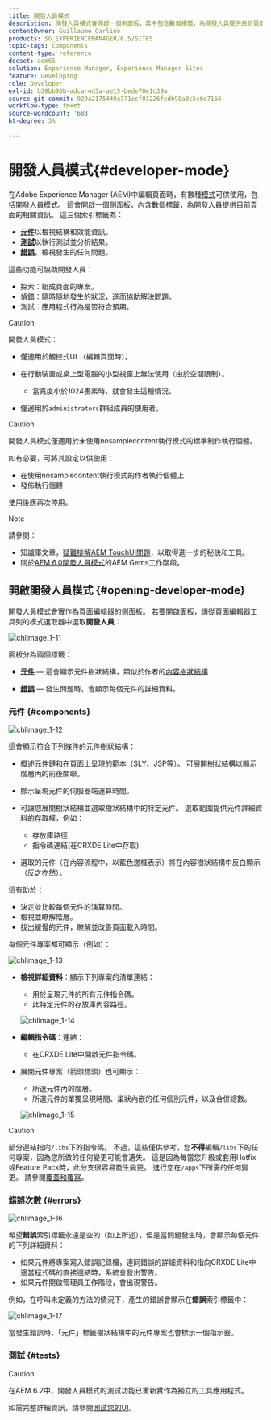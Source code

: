 ```yaml
---
title: 開發人員模式
description: 開發人員模式會開啟一個側面板，其中包含數個標籤，為開發人員提供目前頁面的相關資訊。
contentOwner: Guillaume Carlino
products: SG_EXPERIENCEMANAGER/6.5/SITES
topic-tags: components
content-type: reference
docset: aem65
solution: Experience Manager, Experience Manager Sites
feature: Developing
role: Developer
exl-id: b30bb90b-adca-4d3a-ae15-bede70e1c39a
source-git-commit: 929a2175449a371ecf81226fedb98a0c5c6d7166
workflow-type: tm+mt
source-wordcount: '683'
ht-degree: 3%

---
```


# 開發人員模式{#developer-mode}

在Adobe Experience Manager (AEM)中編輯頁面時，有數種[模式](/help/sites-authoring/author-environment-tools.md#modestouchoptimizedui)可供使用，包括開發人員模式。 這會開啟一個側面板，內含數個標籤，為開發人員提供目前頁面的相關資訊。 這三個索引標籤為：

* **[元件](#components)**&#x200B;以檢視結構和效能資訊。
* **[測試](#tests)**&#x200B;以執行測試並分析結果。
* **[錯誤](#errors)**，檢視發生的任何問題。

這些功能可協助開發人員：

* 探索：組成頁面的專案。
* 偵錯：隨時隨地發生的狀況，進而協助解決問題。
* 測試：應用程式行為是否符合預期。

>[!CAUTION]
>
>開發人員模式：
>
>* 僅適用於觸控式UI （編輯頁面時）。
>* 在行動裝置或桌上型電腦的小型視窗上無法使用（由於空間限制）。
>
>   * 當寬度小於1024畫素時，就會發生這種情況。
>* 僅適用於`administrators`群組成員的使用者。

>[!CAUTION]
>
>開發人員模式僅適用於未使用nosamplecontent執行模式的標準制作執行個體。
>
>如有必要，可將其設定以供使用：
>
>* 在使用nosamplecontent執行模式的作者執行個體上
>* 發佈執行個體
>
>使用後應再次停用。

>[!NOTE]
>
>請參閱：
>
>* 知識庫文章，[疑難排解AEM TouchUI問題](https://experienceleague.adobe.com/zh-hant/docs/experience-cloud-kcs/kbarticles/ka-16935)，以取得進一步的秘訣和工具。
>* 關於[AEM 6.0開發人員模式](https://experienceleague.adobe.com/docs/events/experience-manager-gems-recordings/gems2014/aem-developer-mode.html?lang=zh-Hant)的AEM Gems工作階段。
>

## 開啟開發人員模式 {#opening-developer-mode}

開發人員模式會實作為頁面編輯器的側面板。 若要開啟面板，請從頁面編輯器工具列的模式選取器中選取&#x200B;**開發人員**：

![chlimage_1-11](assets/chlimage_1-11.png)

面板分為兩個標籤：

* **[元件](/help/sites-developing/developer-mode.md#components)** — 這會顯示元件樹狀結構，類似於作者的[內容樹狀結構](/help/sites-authoring/author-environment-tools.md#content-tree)

* **[錯誤](/help/sites-developing/developer-mode.md#errors)** — 發生問題時，會顯示每個元件的詳細資料。

### 元件 {#components}

![chlimage_1-12](assets/chlimage_1-12.png)

這會顯示符合下列條件的元件樹狀結構：

* 概述元件鏈和在頁面上呈現的範本（SLY、JSP等）。 可展開樹狀結構以顯示階層內的前後關聯。
* 顯示呈現元件的伺服器端運算時間。
* 可讓您展開樹狀結構並選取樹狀結構中的特定元件。 選取範圍提供元件詳細資料的存取權，例如：

   * 存放庫路徑
   * 指令碼連結(在CRXDE Lite中存取)

* 選取的元件（在內容流程中，以藍色邊框表示）將在內容樹狀結構中反白顯示（反之亦然）。

這有助於：

* 決定並比較每個元件的演算時間。
* 檢視並瞭解階層。
* 找出緩慢的元件，瞭解並改善頁面載入時間。

每個元件專案都可顯示（例如）：

![chlimage_1-13](assets/chlimage_1-13.png)

* **檢視詳細資料**：顯示下列專案的清單連結：

   * 用於呈現元件的所有元件指令碼。
   * 此特定元件的存放庫內容路徑。

  ![chlimage_1-14](assets/chlimage_1-14.png)

* **編輯指令碼**：連結：

   * 在CRXDE Lite中開啟元件指令碼。

* 展開元件專案（箭頭標頭）也可顯示：

   * 所選元件內的階層。
   * 所選元件的單獨呈現時間、巢狀內嵌的任何個別元件，以及合併總數。

  ![chlimage_1-15](assets/chlimage_1-15.png)

>[!CAUTION]
>
>部分連結指向`/libs`下的指令碼。 不過，這些僅供參考，您&#x200B;**不得**&#x200B;編輯`/libs`下的任何專案，因為您所做的任何變更可能會遺失。 這是因為每當您升級或套用Hotfix或Feature Pack時，此分支很容易發生變更。 進行您在`/apps`下所需的任何變更。 請參閱[覆蓋和覆寫](/help/sites-developing/overlays.md)。

### 錯誤次數 {#errors}

![chlimage_1-16](assets/chlimage_1-16.png)

希望&#x200B;**錯誤**&#x200B;索引標籤永遠是空的（如上所述），但是當問題發生時，會顯示每個元件的下列詳細資料：

* 如果元件將專案寫入錯誤記錄檔，連同錯誤的詳細資料和指向CRXDE Lite中適當程式碼的直接連結時，系統會發出警告。
* 如果元件開啟管理員工作階段，會出現警告。

例如，在呼叫未定義的方法的情況下，產生的錯誤會顯示在&#x200B;**錯誤**&#x200B;索引標籤中：

![chlimage_1-17](assets/chlimage_1-17.png)

當發生錯誤時，「元件」標籤樹狀結構中的元件專案也會標示一個指示器。

### 測試 {#tests}

>[!CAUTION]
>
>在AEM 6.2中，開發人員模式的測試功能已重新實作為獨立的工具應用程式。
>
>如需完整詳細資訊，請參閱[測試您的UI](/help/sites-developing/hobbes.md)。
